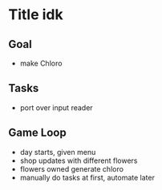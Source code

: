 # Title idk

## Goal
- make Chloro

## Tasks
- port over input reader

## Game Loop
- day starts, given menu
- shop updates with different flowers
- flowers owned generate chloro
- manually do tasks at first, automate later
